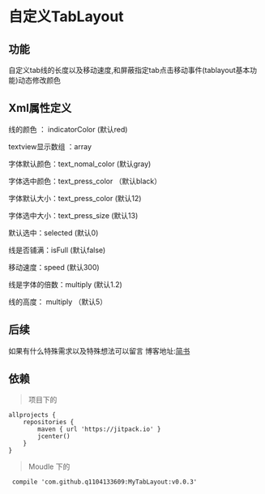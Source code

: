 # 自定义TabLayout
## 功能

自定义tab线的长度以及移动速度,和屏蔽指定tab点击移动事件(tablayout基本功能)动态修改颜色

## Xml属性定义

线的颜色 ： indicatorColor (默认red)

textview显示数组 ：array

字体默认颜色：text_nomal_color (默认gray)

字体选中颜色：text_press_color （默认black）

字体默认大小：text_press_color (默认12)

字体选中大小：text_press_size (默认13)

默认选中：selected (默认0)

线是否铺满：isFull (默认false)

移动速度：speed (默认300)

线是字体的倍数：multiply (默认1.2)

线的高度： multiply （默认5）

## 后续

如果有什么特殊需求以及特殊想法可以留言
博客地址:[简书](http://www.jianshu.com/p/54c68ae64f77)
## 依赖

>项目下的

```
allprojects {
    repositories {
        maven { url 'https://jitpack.io' }
        jcenter()
    }
}
```

>Moudle 下的

```
 compile 'com.github.q1104133609:MyTabLayout:v0.0.3'
```

